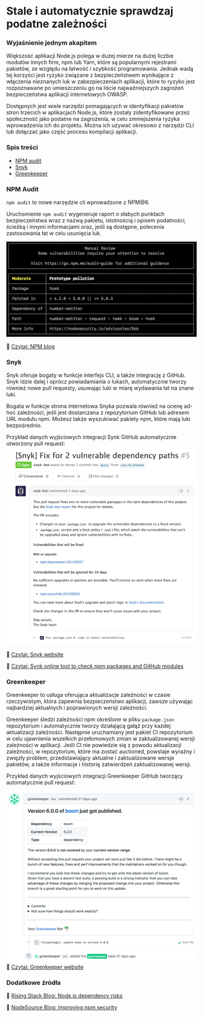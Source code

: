 # Stale i automatycznie sprawdzaj podatne zależności

### Wyjaśnienie jednym akapitem

Większość aplikacji Node.js polega w dużej mierze na dużej liczbie modułów innych firm, npm lub Yarn, które są popularnymi rejestrami pakietów, ze względu na łatwość i szybkość programowania. Jednak wadą tej korzyści jest ryzyko związane z bezpieczeństwem wynikające z włączenia nieznanych luk w zabezpieczeniach aplikacji, które to ryzyko jest rozpoznawane po umieszczeniu go na liście najważniejszych zagrożeń bezpieczeństwa aplikacji internetowych OWASP.

Dostępnych jest wiele narzędzi pomagających w identyfikacji pakietów stron trzecich w aplikacjach Node.js, które zostały zidentyfikowane przez społeczność jako podatne na zagrożenia, w celu zmniejszenia ryzyka wprowadzenia ich do projektu. Można ich używać okresowo z narzędzi CLI lub dołączać jako część procesu kompilacji aplikacji.

### Spis treści

- [NPM audit](#npm-audit)
- [Snyk](#snyk)
- [Greenkeeper](#greenkeeper)

### NPM Audit

`npm audit` to nowe narzędzie cli wprowadzone z NPM@6.

Uruchomienie `npm audit` wygeneruje raport o słabych punktach bezpieczeństwa wraz z nazwą pakietu, istotnością i opisem podatności, ścieżką i innymi informacjami oraz, jeśli są dostępne, polecenia zastosowania łat w celu usunięcia luk.

![npm audit example](../../assets/images/npm-audit.png)

🔗 [Czytaj: NPM blog](https://docs.npmjs.com/getting-started/running-a-security-audit)

### Snyk

Snyk oferuje bogaty w funkcje interfejs CLI, a także integrację z GitHub. Snyk idzie dalej i oprócz powiadamiania o lukach, automatycznie tworzy również nowe pull requesty, usuwając luki w miarę wydawania łat na znane luki.

Bogata w funkcje strona internetowa Snyka pozwala również na ocenę ad-hoc zależności, jeśli jest dostarczana z repozytorium GitHub lub adresem URL modułu npm. Możesz także wyszukiwać pakiety npm, które mają luki bezpośrednio.

Przykład danych wyjściowych integracji Synk GitHub automatycznie utworzony pull request:
![synk GitHub example](../../assets/images/snyk.png)

🔗 [Czytaj: Snyk website](https://snyk.io/)

🔗 [Czytaj: Synk online tool to check npm packages and GitHub modules](https://snyk.io/test)

### Greenkeeper

Greenkeeper to usługa oferująca aktualizacje zależności w czasie rzeczywistym, która zapewnia bezpieczeństwo aplikacji, zawsze używając najbardziej aktualnych i poprawionych wersji zależności.

Greenkeeper śledzi zależności npm określone w pliku `package.json` repozytorium i automatycznie tworzy działającą gałąź przy każdej aktualizacji zależności. Następnie uruchamiany jest pakiet CI repozytorium w celu ujawnienia wszelkich przełomowych zmian w zaktualizowanej wersji zależności w aplikacji. Jeśli CI nie powiedzie się z powodu aktualizacji zależności, w repozytorium, które ma zostać auctioned, powstaje wyraźny i zwięzły problem, przedstawiający aktualne i zaktualizowane wersje pakietów, a także informacje i historię zatwierdzeń zaktualizowanej wersji.

Przykład danych wyjściowych integracji Greenkeeper GitHub tworzący automatycznie pull request:

![synk github example](../../assets/images/greenkeeper.png)
🔗 [Czytaj: Greenkeeper website](https://greenkeeper.io/)

### Dodatkowe źródła

🔗 [Rising Stack Blog: Node.js dependency risks](https://blog.risingstack.com/controlling-node-js-security-risk-npm-dependencies/)

🔗 [NodeSource Blog: Improving npm security](https://nodesource.com/blog/how-to-reduce-risk-and-improve-security-around-npm)
